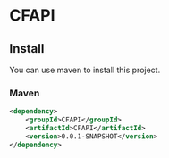 # CFAPI

## Install

You can use maven to install this project.

### Maven

```xml
<dependency>
    <groupId>CFAPI</groupId>
    <artifactId>CFAPI</artifactId>
    <version>0.0.1-SNAPSHOT</version>
</dependency>
```
